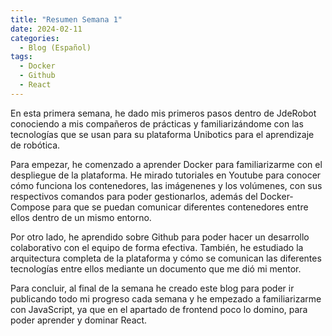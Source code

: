 ```yaml
---
title: "Resumen Semana 1"
date: 2024-02-11
categories:
  - Blog (Español)
tags:
  - Docker
  - Github
  - React
---
```


En esta primera semana, he dado mis primeros pasos dentro de JdeRobot conociendo a mis compañeros de prácticas y familiarizándome con las tecnologías que se usan para su plataforma Unibotics para el aprendizaje de robótica.

Para empezar, he comenzado a aprender Docker para familiarizarme con el despliegue de la plataforma. He mirado tutoriales en Youtube para conocer cómo funciona los contenedores, las imágenenes y los volúmenes, con sus respectivos comandos para poder gestionarlos, además del Docker-Compose para que se puedan comunicar diferentes contenedores entre ellos dentro de un mismo entorno.

Por otro lado, he aprendido sobre Github para poder hacer un desarrollo colaborativo con el equipo de forma efectiva. También, he estudiado la arquitectura completa de la plataforma y cómo se comunican las diferentes tecnologías entre ellos mediante un documento que me dió mi mentor.

Para concluir, al final de la semana he creado este blog para poder ir publicando todo mi progreso cada semana y he empezado a familiarizarme con JavaScript, ya que en el apartado de frontend poco lo domino, para poder aprender y dominar React.